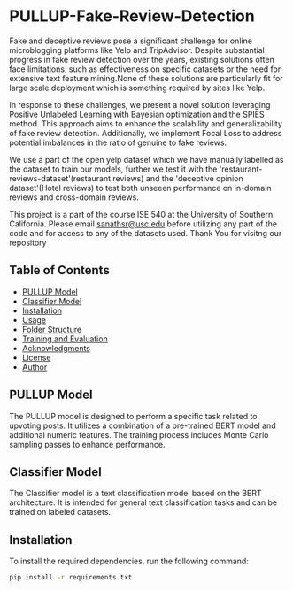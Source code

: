 # PULLUP-Fake-Review-Detection

Fake and deceptive reviews pose a significant challenge for online microblogging platforms like Yelp and TripAdvisor. Despite substantial progress in fake review detection over the years, existing solutions often face limitations, such as effectiveness on specific datasets or the need for extensive text feature mining.None of these solutions are particularly fit for large scale deployment which is something required by sites like Yelp. 

In response to these challenges, we present a novel solution leveraging Positive Unlabeled Learning with Bayesian optimization and the SPIES method. This approach aims to enhance the scalability and generalizability of fake review detection. Additionally, we implement Focal Loss to address potential imbalances in the ratio of genuine to fake reviews. 

We use a part of the open yelp dataset which we have manually labelled as the dataset to train our models, further we test it with the 'restaurant-reviews-dataset'(restaurant reviews) and the 'deceptive opinion dataset'(Hotel reviews) to test both unseeen performance on in-domain reviews and cross-domain reviews.

This project is a part of the course ISE 540 at the University of Southern California. Please email sanathsr@usc.edu before utilizing any part of the code and for access to any of the datasets used.  Thank You for visitng our repository

## Table of Contents

- [PULLUP Model](#pullup-model)
- [Classifier Model](#classifier-model)
- [Installation](#installation)
- [Usage](#usage)
- [Folder Structure](#folder-structure)
- [Training and Evaluation](#training-and-evaluation)
- [Acknowledgments](#acknowledgments)
- [License](#license)
- [Author](#author)

## PULLUP Model

The PULLUP model is designed to perform a specific task related to upvoting posts. It utilizes a combination of a pre-trained BERT model and additional numeric features. The training process includes Monte Carlo sampling passes to enhance performance.

## Classifier Model

The Classifier model is a text classification model based on the BERT architecture. It is intended for general text classification tasks and can be trained on labeled datasets.

## Installation

To install the required dependencies, run the following command:

```bash
pip install -r requirements.txt
